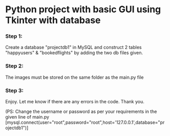 # Python project with basic GUI using Tkinter with database

### Step 1:
  Create a database "projectdb1" in MySQL and construct 2 tables "happyusers" & "bookedflights" by adding the two db files given.
### Step 2:
  The images must be stored on the same folder as the main.py file
### Step 3:
  Enjoy. Let me know if there are any errors in the code. Thank you.
  
(PS: Change the username or password as per your requirements in the given line of main.py [mysql.connect(user="root",password="root",host='127.0.0.1',database="projectdb1")]
